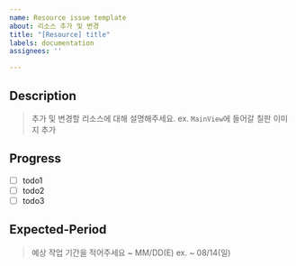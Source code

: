 ```yaml
---
name: Resource issue template
about: 리소스 추가 및 변경
title: "[Resource] title"
labels: documentation
assignees: ''

---
```


## Description

> 추가 및 변경할 리소스에 대해 설명해주세요.
> ex. `MainView`에 들어갈 칠판 이미지 추가

## Progress

- [ ] todo1
- [ ] todo2
- [ ] todo3

## Expected-Period
> 예상 작업 기간을 적어주세요
> ~ MM/DD(E) ex. ~ 08/14(일)
